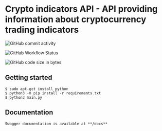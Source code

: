 # Crypto indicators API - API providing information about cryptocurrency trading indicators

![GitHub commit activity](https://img.shields.io/github/commit-activity/w/Forwall100/crypto-indicators-api)

![GitHub Workflow Status](https://img.shields.io/github/workflow/status/Forwall100/crypto-indicators-api/pytest?label=tests)

![GitHub code size in bytes](https://img.shields.io/github/languages/code-size/Forwall100/crypto-indicators-api)

## Getting started

```
$ sudo apt-get install python
$ python3 -m pip install -r requirements.txt
$ python3 main.py
```

## Documentation

```
Swagger documentation is available at **/docs**
```
